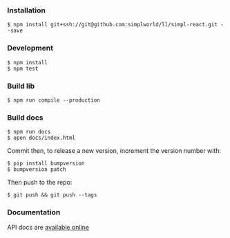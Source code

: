 ### Installation

    $ npm install git+ssh://git@github.com:simplworld/ll/simpl-react.git --save

### Development

    $ npm install
    $ npm test

### Build lib

    $ npm run compile --production

### Build docs

    $ npm run docs
    $ open docs/index.html

Commit then, to release a new version, increment the version number with:

    $ pip install bumpversion
    $ bumpversion patch

Then push to the repo:

    $ git push && git push --tags

### Documentation

API docs are [available online](https://lldev-team.gitlab.io/simpl-react/)




